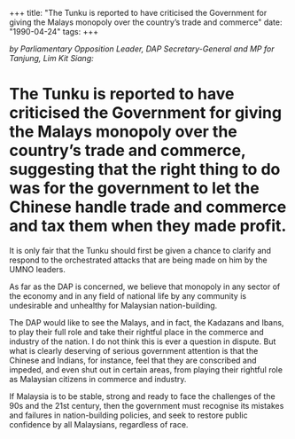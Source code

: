 +++ 
title: "The Tunku is reported to have criticised the Government for giving the Malays monopoly over the country’s trade and commerce"
date: "1990-04-24"
tags:
+++

_by Parliamentary Opposition Leader, DAP Secretary-General and MP for Tanjung, Lim Kit Siang:_

# The Tunku is reported to have criticised the Government for giving the Malays monopoly over the country’s trade and commerce, suggesting that the right thing to do was for the government to let the Chinese handle trade and commerce and tax them when they made profit.

It is only fair that the Tunku should first be given a chance to clarify and respond to the orchestrated attacks that are being made on him by the UMNO leaders.</u>

As far as the DAP is concerned, we believe that monopoly in any sector of the economy and in any field of national life by any community is undesirable and unhealthy for Malaysian nation-building.

The DAP would like to see the Malays, and in fact, the Kadazans and Ibans, to play their full role and take their rightful place in the commerce and industry of the nation. I do not think this is ever a question in dispute. But what is clearly deserving of serious government attention is that the Chinese and Indians, for instance, feel that they are conscribed and impeded, and even shut out in certain areas, from playing their rightful role as Malaysian citizens in commerce and industry.

If Malaysia is to be stable, strong and ready to face the challenges of the 90s and the 21st century, then the government must recognise its mistakes and failures in nation-building policies, and seek to restore public confidence by all Malaysians, regardless of race.
 
